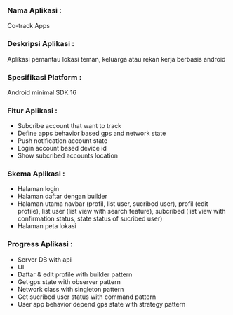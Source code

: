 ### Nama Aplikasi : 
Co-track Apps

### Deskripsi Aplikasi : 
Aplikasi pemantau lokasi teman, keluarga atau rekan kerja berbasis android 

### Spesifikasi Platform : 
Android minimal SDK 16 

### Fitur Aplikasi : 
  - Subcribe account that want to track 
  - Define apps behavior based gps and network state
  - Push notification account state
  - Login account based device id
  - Show subcribed accounts location

### Skema Aplikasi : 
- Halaman login
- Halaman daftar dengan builder
- Halaman utama navbar (profil, list user, sucribed user), profil (edit profile), list user (list view with search feature), subcribed (list view with confirmation status, state status of sucribed user)
- Halaman peta lokasi

### Progress Aplikasi : 
- Server DB with api
- UI
- Daftar & edit profile with builder pattern
- Get gps state with observer pattern
- Network class with singleton pattern
- Get sucribed user status with command pattern
- User app behavior depend gps state with strategy pattern
